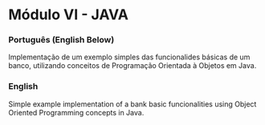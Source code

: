 # Módulo VI - JAVA

### Português (English Below)
Implementação de um exemplo simples das funcionalides básicas de um banco, utilizando conceitos de Programação Orientada à Objetos em Java.

### English
Simple example implementation of a bank basic funcionalities using Object Oriented Programming concepts in Java.